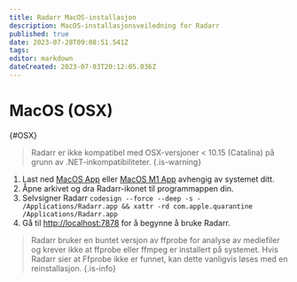 ```yaml
---
title: Radarr MacOS-installasjon
description: MacOS-installasjonsveiledning for Radarr
published: true
date: 2023-07-28T09:08:51.541Z
tags: 
editor: markdown
dateCreated: 2023-07-03T20:12:05.036Z
---
```


# MacOS (OSX)

{#OSX}

> Radarr er ikke kompatibel med OSX-versjoner < 10.15 (Catalina) på grunn av .NET-inkompatibiliteter.
{.is-warning}

1. Last ned [MacOS App](https://radarr.servarr.com/v1/update/master/updatefile?os=osx&runtime=netcore&arch=x64&installer=true) eller [MacOS M1 App](https://radarr.servarr.com/v1/update/master/updatefile?os=osx&runtime=netcore&arch=arm64&installer=true) avhengig av systemet ditt.
1. Åpne arkivet og dra Radarr-ikonet til programmappen din.
1. Selvsigner Radarr `codesign --force --deep -s - /Applications/Radarr.app && xattr -rd com.apple.quarantine /Applications/Radarr.app`
1. Gå til <http://localhost:7878> for å begynne å bruke Radarr.

> Radarr bruker en buntet versjon av ffprobe for analyse av mediefiler og krever ikke at ffprobe eller ffmpeg er installert på systemet. Hvis Radarr sier at Ffprobe ikke er funnet, kan dette vanligvis løses med en reinstallasjon.
{.is-info}